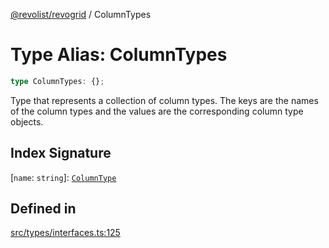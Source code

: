 [@revolist/revogrid](README.md) / ColumnTypes

# Type Alias: ColumnTypes

```ts
type ColumnTypes: {};
```

Type that represents a collection of column types.
The keys are the names of the column types and the values are the corresponding column type objects.

## Index Signature

 \[`name`: `string`\]: [`ColumnType`](Interface.ColumnType.md)

## Defined in

[src/types/interfaces.ts:125](https://github.com/revolist/revogrid/blob/b7bc91178b5b059b1432f9bb6ddbfab652d2c8cf/src/types/interfaces.ts#L125)
